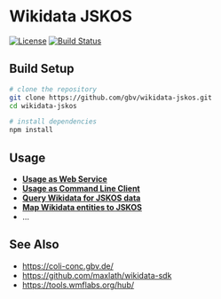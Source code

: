 # Wikidata JSKOS

[![License](https://img.shields.io/badge/license-MIT-blue.svg)](https://opensource.org/licenses/MIT)
[![Build Status](https://travis-ci.org/gbv/wikidata-jskos.svg?branch=master)](https://travis-ci.org/gbv/wikidata-jskos)

## Build Setup

``` bash
# clone the repository
git clone https://github.com/gbv/wikidata-jskos.git
cd wikidata-jskos

# install dependencies
npm install
```

## Usage

* **[Usage as Web Service](docs/webservice.md)**
* **[Usage as Command Line Client](docs/cli.md)**
* **[Query Wikidata for JSKOS data](docs/service.md)**
* **[Map Wikidata entities to JSKOS](docs/map.md)**
* ...


## See Also

* <https://coli-conc.gbv.de/>
* <https://github.com/maxlath/wikidata-sdk>
* <https://tools.wmflabs.org/hub/>
